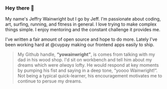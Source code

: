 ### Hey there 👋

My name's Jeffry Wainwright but I go by Jeff. 
I'm passionate about coding, art, surfing, running, and fitness in general. 
I love trying to make complex things simple. 
I enjoy mentoring and the constant challenge it provides me. 

I've written a fair amount of open source and hope to do more. 
Lately I've been working hard at @cuypay making our frontend apps easily to ship.

> My Github handle, **“yowainwright”**, is comes from talking with my dad in his wood shop. I'd sit on workbench and tell him about my dreams which were _always_ lofty. He would respond at key moments by pumping his fist and saying in a deep tone, “yoooo Wainwright!“. Not being a typical quick-learner, his encouragement motivates me to continue to persue my dreams.
